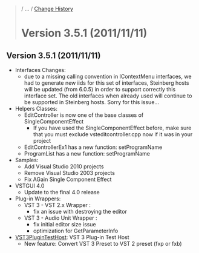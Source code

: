 >/ ... / [Change History](../Index.md)
>
># Version 3.5.1 (2011/11/11)

## Version 3.5.1 (2011/11/11)

- Interfaces Changes:
    - due to a missing calling convention in IContextMenu interfaces, we had to generate new iids for this set of interfaces, Steinberg hosts will be updated (from 6.0.5) in order to support correctly this interface set. The old interfaces when already used will continue to be supported in Steinberg hosts. Sorry for this issue...
- Helpers Classes:
    - EditController is now one of the base classes of SingleComponentEffect
        - If you have used the SingleComponentEffect before, make sure that you must exclude vsteditcontroller.cpp now if it was in your project
    - EditControllerEx1 has a new function: setProgramName
    - ProgramList has a new function: setProgramName
- Samples:
    - Add Visual Studio 2010 projects
    - Remove Visual Studio 2003 projects
    - Fix AGain Single Component Effect
- VSTGUI 4.0
    - Update to the final 4.0 release
- Plug-in Wrappers:
    - VST 3 - VST 2.x Wrapper :
        - fix an issue with destroying the editor
    - VST 3 - Audio Unit Wrapper :
        - fix initial editor size issue
        - optimization for GetParameterInfo
-  [VST3PluginTestHost](../../../What+is+the+VST+3+SDK/Plug-in+Test+Host.md): VST 3 Plug-in Test Host
    - New feature: Convert VST 3 Preset to VST 2 preset (fxp or fxb)
